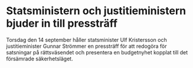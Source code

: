 # Statsministern och justitieministern bjuder in till pressträff

Torsdag den 14 september håller statsminister Ulf Kristersson och justitieminister Gunnar Strömmer en pressträff för att redogöra för satsningar på rättsväsendet och presentera en budgetnyhet kopplat till det försämrade säkerhetsläget.
